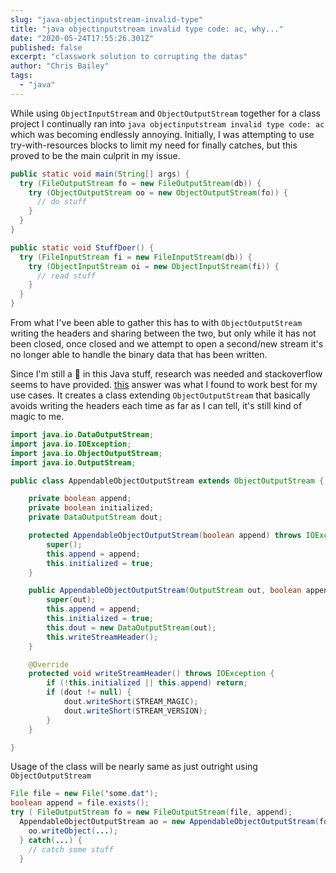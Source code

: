 ```yaml
---
slug: "java-objectinputstream-invalid-type"
title: "java objectinputstream invalid type code: ac, why..."
date: "2020-05-24T17:55:26.301Z"
published: false
excerpt: "classwork solution to corrupting the datas"
author: "Chris Bailey"
tags:
  - "java"
---
```


While using `ObjectInputStream` and `ObjectOutputStream` together for a class project I continually ran into `java objectinputstream invalid type code: ac` which was becoming endlessly annoying. Initially, I was attempting to use try-with-resources blocks to limit my need for finally catches, but this proved to be the main culprit in my issue.

```java
public static void main(String[] args) {
  try (FileOutputStream fo = new FileOutputStream(db)) {
    try (ObjectOutputStream oo = new ObjectOutputStream(fo)) {
      // do stuff
    }
  }
}

public static void StuffDoer() {
  try (FileInputStream fi = new FileInputStream(db)) {
    try (ObjectInputStream oi = new ObjectInputStream(fi)) {
      // read stuff
    }
  }
}
```

From what I've been able to gather this has to with `ObjectOutputStream` writing the headers and sharing between the two, but only while it has not been closed, once closed and we attempt to open a second/new stream it's no longer able to handle the binary data that has been written.

Since I'm still a 🐶 in this Java stuff, research was needed and stackoverflow seems to have provided. [this](https://stackoverflow.com/a/57397429) answer was what I found to work best for my use cases. It creates a class extending `ObjectOutputStream` that basically avoids writing the headers each time as far as I can tell, it's still kind of magic to me.

```java
import java.io.DataOutputStream;
import java.io.IOException;
import java.io.ObjectOutputStream;
import java.io.OutputStream;

public class AppendableObjectOutputStream extends ObjectOutputStream {

    private boolean append;
    private boolean initialized;
    private DataOutputStream dout;

    protected AppendableObjectOutputStream(boolean append) throws IOException, SecurityException {
        super();
        this.append = append;
        this.initialized = true;
    }

    public AppendableObjectOutputStream(OutputStream out, boolean append) throws IOException {
        super(out);
        this.append = append;
        this.initialized = true;
        this.dout = new DataOutputStream(out);
        this.writeStreamHeader();
    }

    @Override
    protected void writeStreamHeader() throws IOException {
        if (!this.initialized || this.append) return;
        if (dout != null) {
            dout.writeShort(STREAM_MAGIC);
            dout.writeShort(STREAM_VERSION);
        }
    }

}
```

Usage of the class will be nearly same as just outright using `ObjectOutputStream`

```java
File file = new File('some.dat');
boolean append = file.exists();
try ( FileOutputStream fo = new FileOutputStream(file, append);
  AppendableObjectOutputStream ao = new AppendableObjectOutputStream(fo, append);) {
    oo.writeObject(...);
  } catch(...) {
    // catch some stuff
  }
```
